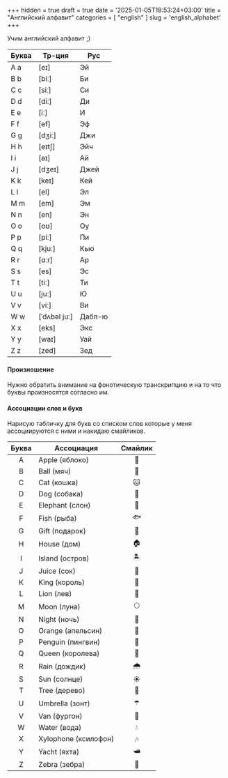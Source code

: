 +++
hidden = true
draft = true
date = '2025-01-05T18:53:24+03:00'
title = "Английский алфавит"
categories = [ "english" ]
slug = 'english_alphabet'
+++

Учим английский алфавит ;)

| Буква | Тр-ция | Рус  |
|-------|--------|------|
| A a   | [eɪ]       | Эй |
| B b   | [biː]      | Би  |
| C c   | [siː]      | Си  |
| D d   | [diː]      | Ди  |
| E e   | [iː]       | И  |
| F f   | [ef]       | Эф  |
| G g   | [dʒiː]     | Джи  |
| H h   | [eɪtʃ]     | Эйч  |
| I i   | [aɪ]       | Ай  |
| J j   | [dʒeɪ]     | Джей  |
| K k   | [keɪ]      | Кей  |
| L l   | [el]       | Эл  |
| M m   | [em]       | Эм  |
| N n   | [en]       | Эн  |
| O o   | [oʊ]       | Оу  |
| P p   | [piː]      | Пи  |
| Q q   | [kjuː]     | Кью  |
| R r   | [ɑːr]      | Ар  |
| S s   | [es]       | Эс  |
| T t   | [tiː]      | Ти  |
| U u   | [juː]      | Ю  |
| V v   | [viː]      | Ви  |
| W w   | [ˈdʌbəl juː] | Дабл-ю  |
| X x   | [eks]      | Экс  |
| Y y   | [waɪ]      | Уай  |
| Z z   | [zed]      | Зед  |

####  Произношение

Нужно обратить внимание на фонотическую  транскрипцию и 
на то что буквы произносятся согласно им.

#### Ассоциации слов и букв

Нарисую табличку для букв со списком слов которые у меня 
ассоциируются с ними и накидаю смайликов.

| Буква | Ассоциация | Смайлик |
|:-------:|------------------|:---------:|
| A     | Apple (яблоко)   | 🍎      |
| B     | Ball (мяч)       | 🏀      |
| C     | Cat (кошка)      | 🐱      |
| D     | Dog (собака)     | 🐶      |
| E     | Elephant (слон)  | 🐘      |
| F     | Fish (рыба)      | 🐟      |
| G     | Gift (подарок)   | 🎁      |
| H     | House (дом)      | 🏠      |
| I     | Island (остров) | 🏝️  |
| J     | Juice (сок)      | 🧃      |
| K     | King (король) | 👑 |
| L     | Lion (лев)       | 🦁      |
| M     | Moon (луна)      | 🌕      |
| N     | Night (ночь)    | 🌙      |
| O     | Orange (апельсин)| 🍊      |
| P     | Penguin (пингвин)| 🐧      |
| Q     | Queen (королева) | 👑      |
| R     | Rain (дождик) |   🌧️    |
| S     | Sun (солнце)     | ☀️      |
| T     | Tree (дерево)    | 🌳      |
| U     | Umbrella (зонт)  | ☂️      |
| V     | Van (фургон)     | 🚐      |
| W     | Water (вода)     | 💧      |
| X     | Xylophone (ксилофон) | 🎶 |
| Y     | Yacht (яхта)     | 🛥️      |
| Z     | Zebra (зебра)    | 🦓      |


